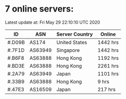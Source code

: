# 7 online servers:

Latest update at: Fri May 29 22:10:10 UTC 2020

| ID | ASN | Server Country | Online |
| -- | --- | -------------- | ------ |
| #.D09B | AS174 | United States | 1442 hrs |
| #.7F1D | AS63949 | Singapore | 1442 hrs |
| #.B6F8 | AS63888 | Hong Kong | 1192 hrs |
| #.BD3E | AS63888 | Hong Kong | 2261 hrs |
| #.2A79 | AS63949 | Japan | 1101 hrs |
| #.33B9 | AS63888 | Hong Kong | 9 hrs |
| #.47E3 | AS16509 | Japan | 217 hrs |


